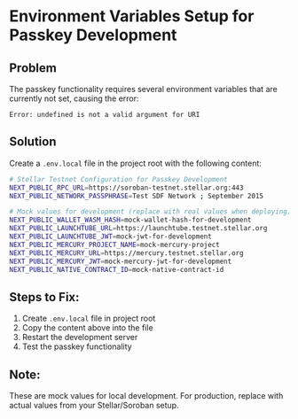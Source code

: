 # Environment Variables Setup for Passkey Development

## Problem
The passkey functionality requires several environment variables that are currently not set, causing the error:
```
Error: undefined is not a valid argument for URI
```

## Solution
Create a `.env.local` file in the project root with the following content:

```bash
# Stellar Testnet Configuration for Passkey Development
NEXT_PUBLIC_RPC_URL=https://soroban-testnet.stellar.org:443
NEXT_PUBLIC_NETWORK_PASSPHRASE=Test SDF Network ; September 2015

# Mock values for development (replace with real values when deploying)
NEXT_PUBLIC_WALLET_WASM_HASH=mock-wallet-hash-for-development
NEXT_PUBLIC_LAUNCHTUBE_URL=https://launchtube.testnet.stellar.org
NEXT_PUBLIC_LAUNCHTUBE_JWT=mock-jwt-for-development
NEXT_PUBLIC_MERCURY_PROJECT_NAME=mock-mercury-project
NEXT_PUBLIC_MERCURY_URL=https://mercury.testnet.stellar.org
NEXT_PUBLIC_MERCURY_JWT=mock-mercury-jwt-for-development
NEXT_PUBLIC_NATIVE_CONTRACT_ID=mock-native-contract-id
```

## Steps to Fix:
1. Create `.env.local` file in project root
2. Copy the content above into the file
3. Restart the development server
4. Test the passkey functionality

## Note:
These are mock values for local development. For production, replace with actual values from your Stellar/Soroban setup.
